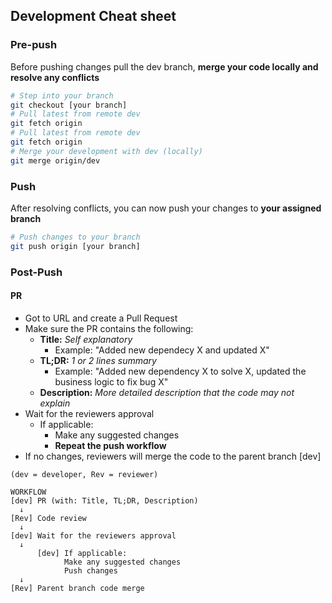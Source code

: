 
## Development Cheat sheet
### Pre-push
Before pushing changes pull the dev branch, **merge your code locally and resolve any conflicts**
  ```bash
  # Step into your branch
git checkout [your branch]
# Pull latest from remote dev
git fetch origin
# Pull latest from remote dev
git fetch origin
# Merge your development with dev (locally)
git merge origin/dev
  ```
### Push
After resolving conflicts, you can now push your changes to **your assigned branch**
```bash
# Push changes to your branch
git push origin [your branch]
```

### Post-Push
 
 #### PR
- Got to URL and create a Pull Request
- Make sure the PR contains the following:
    - **Title:** *Self explanatory*
        - Example: "Added new dependecy X and updated X"
    - **TL;DR:** *1 or 2 lines summary*
        - Example: "Added new dependency X to solve X, updated the business logic to fix bug X"
    - **Description:** *More detailed description that the code may not explain*
- Wait for the reviewers approval
  - If applicable:
    - Make any suggested changes
    - **Repeat the push workflow**
- If no changes, reviewers will merge the code to the parent branch [dev]

```
(dev = developer, Rev = reviewer)

WORKFLOW
[dev] PR (with: Title, TL;DR, Description)
  ↓
[Rev] Code review
  ↓
[dev] Wait for the reviewers approval
  ↓
      [dev] If applicable:    
            Make any suggested changes
            Push changes
  ↓
[Rev] Parent branch code merge

```